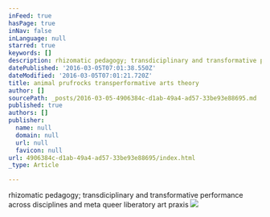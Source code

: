 ```yaml
---
inFeed: true
hasPage: true
inNav: false
inLanguage: null
starred: true
keywords: []
description: rhizomatic pedagogy; transdiciplinary and transformative performance across disciplines and meta queer liberatory art praxis
datePublished: '2016-03-05T07:01:38.550Z'
dateModified: '2016-03-05T07:01:21.720Z'
title: animal prufrocks transperformative arts theory
author: []
sourcePath: _posts/2016-03-05-4906384c-d1ab-49a4-ad57-33be93e88695.md
published: true
authors: []
publisher:
  name: null
  domain: null
  url: null
  favicon: null
url: 4906384c-d1ab-49a4-ad57-33be93e88695/index.html
_type: Article

---
```

rhizomatic pedagogy; transdiciplinary and transformative performance across disciplines and meta queer liberatory art praxis
![](https://s3-us-west-2.amazonaws.com/the-grid-img/p/8684d4098dbbadab4c99b34c22377d940228d89b.png)